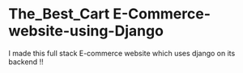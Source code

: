 # The_Best_Cart E-Commerce-website-using-Django
I made this full stack E-commerce website which uses django on its backend !!

